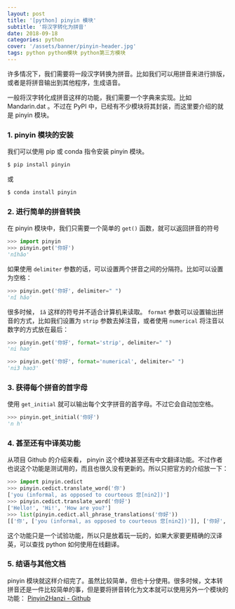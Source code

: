```yaml
---
layout: post
title: '[python] pinyin 模块'
subtitle: '将汉字转化为拼音'
date: 2018-09-18
categories: python
cover: '/assets/banner/pinyin-header.jpg'
tags: python python模块 python第三方模块
---
```


许多情况下，我们需要将一段汉字转换为拼音。比如我们可以用拼音来进行排版，或者是将拼音输出到其他程序，生成语音。

一般将汉字转化成拼音这样的功能，我们需要一个字典来实现。比如 Mandarin.dat 。不过在 PyPI 中，已经有不少模块将其封装，而这里要介绍的就是 pinyin 模块。

### 1. pinyin 模块的安装

我们可以使用 pip 或 conda 指令安装 pinyin 模块。

```bash
$ pip install pinyin
```

或

```bash
$ conda install pinyin
```

### 2. 进行简单的拼音转换

在 pinyin 模块中，我们只需要一个简单的 `get()` 函数，就可以返回拼音的符号

```python
>>> import pinyin
>>> pinyin.get('你好')
'nǐhǎo'
```

如果使用 `delimiter` 参数的话，可以设置两个拼音之间的分隔符。比如可以设置为空格：

```python
>>> pinyin.get('你好', delimiter=" ")
'nǐ hǎo'
```

很多时候， `ǐǎ` 这样的符号并不适合计算机来读取。 `format` 参数可以设置输出拼音的方式，比如我们设置为 `strip` 参数去掉注音，或者使用 `numerical` 将注音以数字的方式放在最后：

```python
>>> pinyin.get('你好', format='strip', delimiter=" ")
'ni hao'
```

```python
>>> pinyin.get('你好', format='numerical', delimiter=" ")
'ni3 hao3'
```

### 3. 获得每个拼音的首字母

使用 `get_initial` 就可以输出每个文字拼音的首字母。不过它会自动加空格。

```python
>>> pinyin.get_initial('你好')
'n h'
```

### 4. 甚至还有中译英功能

从项目 Github 的介绍来看， pinyin 这个模块甚至还有中文翻译功能。不过作者也说这个功能是测试用的，而且也很久没有更新的。所以只把官方的介绍放一下：

```python
>>> import pinyin.cedict
>>> pinyin.cedict.translate_word('你')
['you (informal, as opposed to courteous 您[nin2])']
>>> pinyin.cedict.translate_word('你好')
['Hello!', 'Hi!', 'How are you?']
>>> list(pinyin.cedict.all_phrase_translations('你好'))
[['你', ['you (informal, as opposed to courteous 您[nin2])']], ['你好', ['Hello!', 'Hi!', 'How are you?']], ['好', ['to be fond of', 'to have a tendency to', 'to be prone to']]]
```

这个功能只是一个试验功能，所以只是放着玩一玩的，如果大家要更精确的汉译英，可以查找 python 如何使用在线翻译。

### 5. 结语与其他文档

pinyin 模块就这样介绍完了。虽然比较简单，但也十分使用。很多时候，文本转拼音还是一件比较简单的事，但是要将拼音转化为文本就可以使用另外一个模块的功能： [Pinyin2Hanzi - Github](https://github.com/letiantian/Pinyin2Hanzi)
